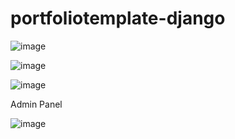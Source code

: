 # portfoliotemplate-django



![image](https://github.com/francorl/portfoliotemplate-django/assets/68926990/304f40e1-3f06-481f-aca6-bef8799a841f)



![image](https://github.com/francorl/portfoliotemplate-django/assets/68926990/73c32d1f-494c-45f6-8601-1a21798eda7a)


![image](https://github.com/francorl/portfoliotemplate-django/assets/68926990/91636fe4-839f-4249-9e3f-8ff5fef403f9)



Admin Panel


![image](https://github.com/francorl/portfoliotemplate-django/assets/68926990/d68dc718-552f-45f0-8ce4-565155030118)
